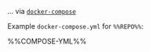 ... via [`docker-compose`](https://github.com/docker/compose)

Example `docker-compose.yml` for `%%REPO%%`:

%%COMPOSE-YML%%
